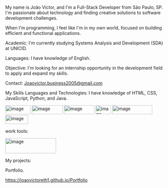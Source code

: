 My name is João Victor, and I'm a Full-Stack Developer from São Paulo, SP. I'm passionate about technology and finding creative solutions to software development challenges.

When I'm programming, I feel like I'm in my own world, focused on building efficient and functional applications.

Academic: I'm currently studying Systems Analysis and Development (SDA) at UNICID.

Languages: I have knowledge of English.

Objective: I'm looking for an internship opportunity in the development field to apply and expand my skills.

Contact: Joaovictor.business2005@gmail.com


My Skills
Languages ​​and Technologies: I have knowledge of HTML, CSS, JavaScript, Python, and Java.










<img width="80" height="28" alt="image" src="https://github.com/user-attachments/assets/2ad7e34d-149c-4d5e-bb41-73cd5221a1fb" /> <img width="98" height="28" alt="image" src="https://github.com/user-attachments/assets/7def2071-845c-4590-9dff-1cdad0a1a570" />  <img width="96" height="28" alt="image" src="https://github.com/user-attachments/assets/d0a4144a-f843-49ed-8a23-bf6d317fb595" /> <img width="49" height="28" alt="image" src="https://github.com/user-attachments/assets/5338b809-984b-4eac-a2e6-4a4259f960d3" /> <img width="127" height="28" alt="image" src="https://github.com/user-attachments/assets/cc850655-67de-4e22-8411-ca827ca9e6ed" /> <img width="72" height="28" alt="image" src="https://github.com/user-attachments/assets/ad759a23-786e-481d-be29-e243aec862fd" />


work tools: 

<img width="161" height="48" alt="image" src="https://github.com/user-attachments/assets/703da30f-67b5-4c04-b48b-222d274878a8" />


My projects:

Portfolio.

https://joaovictoreth1.github.io/Portfolio

